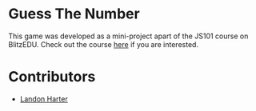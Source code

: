 # Guess The Number
This game was developed as a mini-project apart of the JS101 course on BlitzEDU. Check out the course [here](https://blitzedu.vercel.app/course/js101) if you are interested. 

# Contributors
- [Landon Harter](https://github.com/LandonHarter)